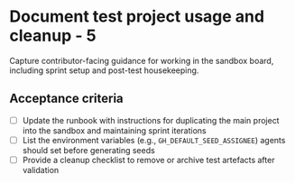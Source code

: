 <!--
title: Document test project usage and cleanup - 5
labels: ["test"]
assignees: ["mfortin014"]
uid: test-project-bootstrap-child-2-documentation-5
parent_uid: test-project-bootstrap-epic-5
type: Policy
status: Draft
priority: P2
area: ci
project: "test"
series: "Throughput"
work_type: Child
story_points: 2
step: 2
sprint: "Sprint 13"
doc: "docs/runbooks/github_projects_setup.md"
-->

# Document test project usage and cleanup - 5

Capture contributor-facing guidance for working in the sandbox board, including sprint setup and post-test housekeeping.

## Acceptance criteria

- [ ] Update the runbook with instructions for duplicating the main project into the sandbox and maintaining sprint iterations
- [ ] List the environment variables (e.g., `GH_DEFAULT_SEED_ASSIGNEE`) agents should set before generating seeds
- [ ] Provide a cleanup checklist to remove or archive test artefacts after validation
